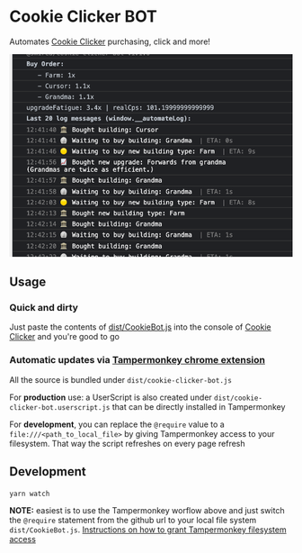 # Cookie Clicker BOT

Automates [Cookie Clicker](https://orteil.dashnet.org/cookieclicker) purchasing, click and more!

![](./example.png?v=2)

## Usage

### Quick and dirty

Just paste the contents of [dist/CookieBot.js](./dist/CookieBot.js) into the console of [Cookie Clicker](https://orteil.dashnet.org/cookieclicker) and you're good to go


### Automatic updates via [Tampermonkey chrome extension](https://chrome.google.com/webstore/detail/tampermonkey/dhdgffkkebhmkfjojejmpbldmpobfkfo?hl=en)

All the source is bundled under `dist/cookie-clicker-bot.js`

For **production** use: a UserScript is also created under `dist/cookie-clicker-bot.userscript.js` that can be directly installed in Tampermonkey

For **development**, you can replace the `@require` value to a `file:///<path_to_local_file>` by giving Tampermonkey access to your filesystem. That way the script refreshes on every page refresh

## Development

```bash
yarn watch
```

**NOTE:** easiest is to use the Tampermonkey worflow above and just switch the `@require` statement from the github url to your local file system `dist/CookieBot.js`. [Instructions on how to grant Tampermonkey filesystem access](https://stackoverflow.com/a/55568568/574576)
